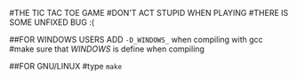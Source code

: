 #THE TIC TAC TOE GAME
#DON'T ACT STUPID WHEN PLAYING 
#THERE IS SOME UNFIXED BUG :(


##FOR WINDOWS USERS ADD `-D_WINDOWS_` when compiling with gcc
#make sure that _WINDOWS_ is define when compiling

##FOR GNU/LINUX
#type `make`
